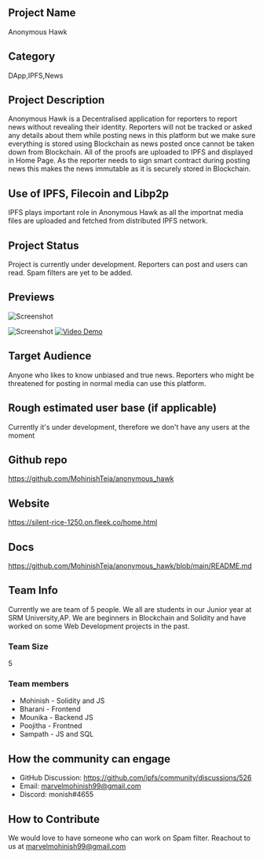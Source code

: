 ## Project Name <!-- Add your project name here with format "Project Name"-->
Anonymous Hawk

## Category 
<!--developer tooling, application, wallet, infrastructure, etc-->
DApp,IPFS,News
## Project Description
<!--Describe your project in a few sentences. -->
Anonymous Hawk is a Decentralised application for reporters to report news without revealing their identity. Reporters will not be tracked or asked any details about them while posting news in this platform but we make sure everything is stored using Blockchain as news posted once cannot be taken down from Blockchain. All of the proofs are uploaded to IPFS and displayed in Home Page. As the reporter needs to sign smart contract during posting news this makes the news immutable as it is securely stored in Blockchain. 

## Use of IPFS, Filecoin and Libp2p
<!-- Describe how your project uses any or all of these technologies, and why. -->
IPFS plays important role in Anonymous Hawk as all the importnat media files are uploaded and fetched from distributed IPFS network.

## Project Status
<!--brainstorming, fundraising, under development, beta, shipped, etc-->
Project is currently under development. Reporters can post and users can read. Spam filters are yet to be added.

## Previews
<!--Add some screenshots to give a preview of your product-->

![Screenshot](https://drive.google.com/file/d/1ijaNya96Jyyajl-IlgADi2sPUHP67SnA/view?usp=sharing)

![Screenshot](https://drive.google.com/file/d/1rULfmaMp7Gjfbb0dGUIvFig4MuqzUg-G/view?usp=sharing)
[![Video Demo](https://drive.google.com/file/d/1ijaNya96Jyyajl-IlgADi2sPUHP67SnA/view?usp=sharing)](https://youtu.be/UywwmP-B6uc)

## Target Audience
<!--Describe who will be your project's users-->
Anyone who likes to know unbiased and true news. Reporters who might be threatened for posting in normal media can use this platform.

## Rough estimated user base (if applicable)
Currently it's under development, therefore we don't have any users at the moment

## Github repo
<!--Attach a link to your GitHub repo - open source is required - please make sure your repo has a license file and is licensed using MIT open source license! -->
https://github.com/MohinishTeja/anonymous_hawk
## Website
<!--Link your website if available-->
https://silent-rice-1250.on.fleek.co/home.html
## Docs
<!--Including a link to your project docs!-->
https://github.com/MohinishTeja/anonymous_hawk/blob/main/README.md
## Team Info
<!-- Introduce your amazing team - how many team members are working on this project and who are they?-->
Currently we are team of 5 people. We all are students in our Junior year at SRM University,AP. We are beginners in Blockchain and Solidity and have worked on some Web Development projects in the past.
### Team Size  
5
### Team members  
- Mohinish - Solidity and JS
- Bharani  - Frontend
- Mounika  - Backend JS
- Poojitha - Frontned 
- Sampath  - JS and SQL
## How the community can engage
* GitHub Discussion: <!--Start a discussion with the community here: https://github.com/ipfs/community/discussions/new and attach the link!--> https://github.com/ipfs/community/discussions/526
* Email:  marvelmohinish99@gmail.com  
* Discord:  monish#4655


## How to Contribute
<!--How can the community contribute to your project?-->
We would love to have someone who can work on Spam filter. Reachout to us at marvelmohinish99@gmail.com
